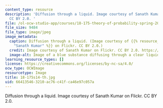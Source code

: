 ```yaml
---
content_type: resource
description: 'Diffusion through a liquid. Image courtesy of Sanath Kumar on Flickr.
  CC BY 2.0. '
file: /ol-ocw-studio-app/courses/18-175-theory-of-probability-spring-2014/664135463210ac76c41fca46e97c057a_18-175s14-th.jpg
file_size: 9484
file_type: image/jpeg
image_metadata:
  caption: Diffusion through a liquid. (Image courtesy of {{% resource_link "b7e7a09d-80fe-4b76-9233-f0ac07811ade"
    "Sanath Kumar" %}} on Flickr. CC BY 2.0.)
  credit: Image courtesy of Sanath Kumar on Flickr. CC BY 2.0. https://flic.kr/p/4wNVqT
  image-alt: Image of a blue substance diffusing through a clear liquid.
learning_resource_types: []
license: https://creativecommons.org/licenses/by-nc-sa/4.0/
ocw_type: OCWImage
resourcetype: Image
title: 18-175s14-th.jpg
uid: 66413546-3210-ac76-c41f-ca46e97c057a
---
```

Diffusion through a liquid. Image courtesy of Sanath Kumar on Flickr. CC BY 2.0. 